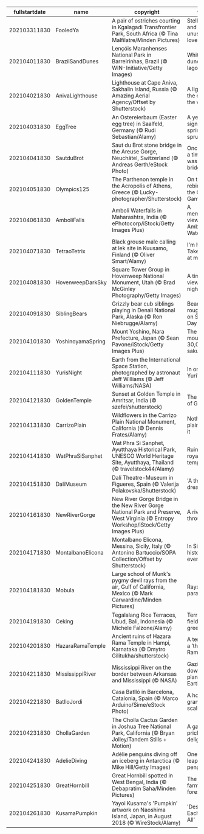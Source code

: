|fullstartdate|name|copyright|title|image|
|--|--|--|--|--|
202103311830|FooledYa|A pair of ostriches courting in Kgalagadi Transfrontier Park, South Africa (© Tina Malfilatre/Minden Pictures)|Stellar dads and unusual lovers|![](/en-IN/2021/04/202103311830FooledYa.jpg)|
202104011830|BrazilSandDunes|Lençóis Maranhenses National Park in Barreirinhas, Brazil (© WIN-Initiative/Getty Images)|White dunes, blue lagoons|![](/en-IN/2021/04/202104011830BrazilSandDunes.jpg)|
202104021830|AnivaLighthouse|Lighthouse at Cape Aniva, Sakhalin Island, Russia (© Amazing Aerial Agency/Offset by Shutterstock)|A light at the edge of the world|![](/en-IN/2021/04/202104021830AnivaLighthouse.jpg)|
202104031830|EggTree|An Ostereierbaum (Easter egg tree) in Saalfeld, Germany (© Rudi Sebastian/Alamy)|A yearly sign that spring has sprung|![](/en-IN/2021/04/202104031830EggTree.jpg)|
202104041830|SautduBrot|Saut du Brot stone bridge in the Areuse Gorge, Neuchâtel, Switzerland (© Andreas Gerth/eStock Photo)|Once upon a time there was a bridge…|![](/en-IN/2021/04/202104041830SautduBrot.jpg)|
202104051830|Olympics125|The Parthenon temple in the Acropolis of Athens, Greece (© Lucky-photographer/Shutterstock)|On the rebirth of the Olympic Games|![](/en-IN/2021/04/202104051830Olympics125.jpg)|
202104061830|AmboliFalls|Amboli Waterfalls in Maharashtra, India (© ePhotocorp/iStock/Getty Images Plus)|A memerising view of Amboli Waterfalls|![](/en-IN/2021/04/202104061830AmboliFalls.jpg)|
202104071830|TetraoTetrix|Black grouse male calling at lek site in Kuusamo, Finland (© Oliver Smart/Alamy)|I'm here! Take a look at me!|![](/en-IN/2021/04/202104071830TetraoTetrix.jpg)|
202104081830|HovenweepDarkSky|Square Tower Group in Hovenweep National Monument, Utah (© Brad McGinley Photography/Getty Images)|A timeless view of the night sky|![](/en-IN/2021/04/202104081830HovenweepDarkSky.jpg)|
202104091830|SiblingBears|Grizzly bear cub siblings playing in Denali National Park, Alaska (© Ron Niebrugge/Alamy)|Bear cubs roughhouse on Siblings Day|![](/en-IN/2021/04/202104091830SiblingBears.jpg)|
202104101830|YoshinoyamaSpring|Mount Yoshino, Nara Prefecture, Japan (© Sean Pavone/iStock/Getty Images Plus)|The mountain of 30,000 sakura|![](/en-IN/2021/04/202104101830YoshinoyamaSpring.jpg)|
202104111830|YurisNight|Earth from the International Space Station, photographed by astronaut Jeff Williams (© Jeff Williams/NASA)|In orbit for Yuri's Night|![](/en-IN/2021/04/202104111830YurisNight.jpg)|
202104121830|GoldenTemple|Sunset at Golden Temple in Amritsar, India (© szefei/shutterstock)|The abode of God…|![](/en-IN/2021/04/202104121830GoldenTemple.jpg)|
202104131830|CarrizoPlain|Wildflowers in the Carrizo Plain National Monument, California (© Dennis Frates/Alamy)|Nothing plain about it|![](/en-IN/2021/04/202104131830CarrizoPlain.jpg)|
202104141830|WatPhraSiSanphet|Wat Phra Si Sanphet, Ayutthaya Historical Park, UNESCO World Heritage Site, Ayutthaya, Thailand (© travelstock44/Alamy)|Ruins of a royal temple|![](/en-IN/2021/04/202104141830WatPhraSiSanphet.jpg)|
202104151830|DaliMuseum|Dalí Theatre-Museum in Figueres, Spain (© Valerija Polakovska/Shutterstock)|'A theatrical dream'|![](/en-IN/2021/04/202104151830DaliMuseum.jpg)|
202104161830|NewRiverGorge|New River Gorge Bridge in the New River Gorge National Park and Preserve, West Virginia (© Entropy Workshop/iStock/Getty Images Plus)|A river runs through it|![](/en-IN/2021/04/202104161830NewRiverGorge.jpg)|
202104171830|MontalbanoElicona|Montalbano Elicona, Messina, Sicily, Italy (© Antonino Bartuccio/SOPA Collection/Offset by Shutterstock)|In Sicily, history is everywhere|![](/en-IN/2021/04/202104171830MontalbanoElicona.jpg)|
202104181830|Mobula|Large school of Munk's pygmy devil rays from the air, Gulf of California, Mexico (© Mark Carwardine/Minden Pictures)|Rays on parade|![](/en-IN/2021/04/202104181830Mobula.jpg)|
202104191830|Ceking|Tegalalang Rice Terraces, Ubud, Bali, Indonesia (© Michele Falzone/Alamy)|Terraced fields of green|![](/en-IN/2021/04/202104191830Ceking.jpg)|
202104201830|HazaraRamaTemple|Ancient ruins of Hazara Rama Temple in Hampi, Karnataka (© Dmytro Gilitukha/shutterstock)|A temple of a ‘thousand Rama’|![](/en-IN/2021/04/202104201830HazaraRamaTemple.jpg)|
202104211830|MississippiRiver|Mississippi River on the border between Arkansas and Mississippi (© NASA)|Gazing down on planet Earth|![](/en-IN/2021/04/202104211830MississippiRiver.jpg)|
202104221830|BatlloJordi|Casa Batlló in Barcelona, Catalonia, Spain (© Marco Arduino/Sime/eStock Photo)|A house of grand scale(s)|![](/en-IN/2021/04/202104221830BatlloJordi.jpg)|
202104231830|ChollaGarden|The Cholla Cactus Garden in Joshua Tree National Park, California (© Bryan Jolley/Tandem Stills + Motion)|A garden of prickly delights|![](/en-IN/2021/04/202104231830ChollaGarden.jpg)|
202104241830|AdelieDiving|Adélie penguins diving off an iceberg in Antarctica (© Mike Hill/Getty Images)|One giant leap for penguins|![](/en-IN/2021/04/202104241830AdelieDiving.jpg)|
202104251830|GreatHornbill|Great Hornbill spotted in West Bengal, India (© Debapratim Saha/Minden Pictures)|The farmers of forest…|![](/en-IN/2021/04/202104251830GreatHornbill.jpg)|
202104261830|KusamaPumpkin|Yayoi Kusama's 'Pumpkin' artwork on Naoshima Island, Japan, in August 2018 (© WireStock/Alamy)|'Design for Each and All'|![](/en-IN/2021/04/202104261830KusamaPumpkin.jpg)|
